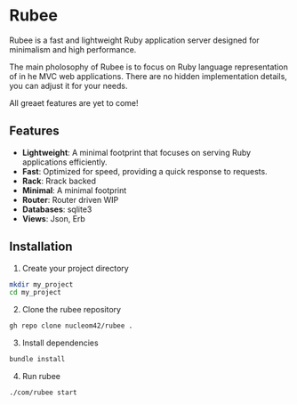 # Rubee

Rubee is a fast and lightweight Ruby application server designed for minimalism and high performance.

The main pholosophy of Rubee is to focus on Ruby language representation of in he MVC web applications. There are no hidden implementation details, you can adjust it for your needs.

All greaet features are yet to come!


## Features

- **Lightweight**: A minimal footprint that focuses on serving Ruby applications efficiently.
- **Fast**: Optimized for speed, providing a quick response to requests.
- **Rack**: Rrack backed
- **Minimal**: A minimal footprint
- **Router**: Router driven WIP
- **Databases**: sqlite3
- **Views**: Json, Erb

## Installation

1. Create your project directory
```bash
mkdir my_project
cd my_project
```

2. Clone the rubee repository
```bash
gh repo clone nucleom42/rubee .
```

3. Install dependencies
```bash
bundle install
```

4. Run rubee
```bash
./com/rubee start
```




